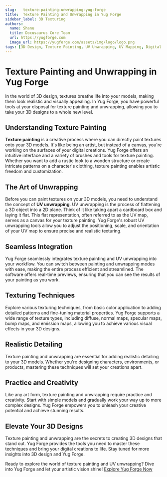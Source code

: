 ```yaml
---
slug:   texture-painting-unwrapping-yug-forge
title:  Texture Painting and Unwrapping in Yug Forge
sidebar_label: 3D Texturing
authors:
  name: Shanu
  title: Docusaurus Core Team
  url: https://yugforge.com
  image_url: https://yugforge.com/assets/img/logo/logo.png
tags: [3D Design, Texture Painting, UV Unwrapping, UV Mapping, Digital Art, Realistic Textures, Yug Forge, docusaurus]
---
```


# Texture Painting and Unwrapping in Yug Forge

In the world of 3D design, textures breathe life into your models, making them look realistic and visually appealing. In Yug Forge, you have powerful tools at your disposal for texture painting and unwrapping, allowing you to take your 3D designs to a whole new level.

## Understanding Texture Painting

**Texture painting** is a creative process where you can directly paint textures onto your 3D models. It's like being an artist, but instead of a canvas, you're working on the surfaces of your digital creations. Yug Forge offers an intuitive interface and a variety of brushes and tools for texture painting. Whether you want to add a rustic look to a wooden structure or create intricate patterns on a character's clothing, texture painting enables artistic freedom and customization.

## The Art of Unwrapping

Before you can paint textures on your 3D models, you need to understand the concept of **UV unwrapping**. UV unwrapping is the process of flattening a 3D object into a 2D plane. Think of it like taking apart a cardboard box and laying it flat. This flat representation, often referred to as the UV map, serves as a canvas for your texture painting. Yug Forge's robust UV unwrapping tools allow you to adjust the positioning, scale, and orientation of your UV map to ensure precise and realistic texturing.

## Seamless Integration

Yug Forge seamlessly integrates texture painting and UV unwrapping into your workflow. You can switch between painting and unwrapping modes with ease, making the entire process efficient and streamlined. The software offers real-time previews, ensuring that you can see the results of your painting as you work.

## Texturing Techniques

Explore various texturing techniques, from basic color application to adding detailed patterns and fine-tuning material properties. Yug Forge supports a wide range of texture types, including diffuse, normal maps, specular maps, bump maps, and emission maps, allowing you to achieve various visual effects in your 3D designs.

## Realistic Detailing

Texture painting and unwrapping are essential for adding realistic detailing to your 3D models. Whether you're designing characters, environments, or products, mastering these techniques will set your creations apart.

## Practice and Creativity

Like any art form, texture painting and unwrapping require practice and creativity. Start with simple models and gradually work your way up to more complex designs. Yug Forge empowers you to unleash your creative potential and achieve stunning results.

## Elevate Your 3D Designs

Texture painting and unwrapping are the secrets to creating 3D designs that stand out. Yug Forge provides the tools you need to master these techniques and bring your digital creations to life. Stay tuned for more insights into 3D design and Yug Forge.

Ready to explore the world of texture painting and UV unwrapping? Dive into Yug Forge and let your artistic vision shine! [Explore Yug Forge Now](https://www.yugforge.com)
